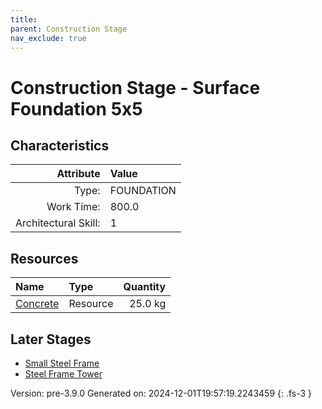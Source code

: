 ```yaml
---
title: 
parent: Construction Stage
nav_exclude: true
---
```

# Construction Stage - Surface Foundation 5x5


## Characteristics

| Attribute      | Value |
|--------:|:------|
|Type:|FOUNDATION|
|Work Time:|800.0|
|Architectural Skill:|1|

## Resources

| Name | Type | Quantity |
|:-----|:-----|-----:|
|[Concrete](../resource/concrete.html)|Resource|25.0 kg|

## Later Stages
- [Small Steel Frame](../construction/small-steel-frame.html)
- [Steel Frame Tower](../construction/steel-frame-tower.html)


Version: pre-3.9.0 Generated on: 2024-12-01T19:57:19.2243459
{: .fs-3 }
